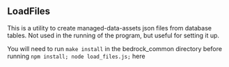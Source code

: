 ## LoadFiles

This is a utility to create managed-data-assets json files from database tables.
Not used in the running of the program, but useful for setting it up.

You will need to run ```make install``` in the bedrock_common directory before running ```npm install; node load_files.js;``` here